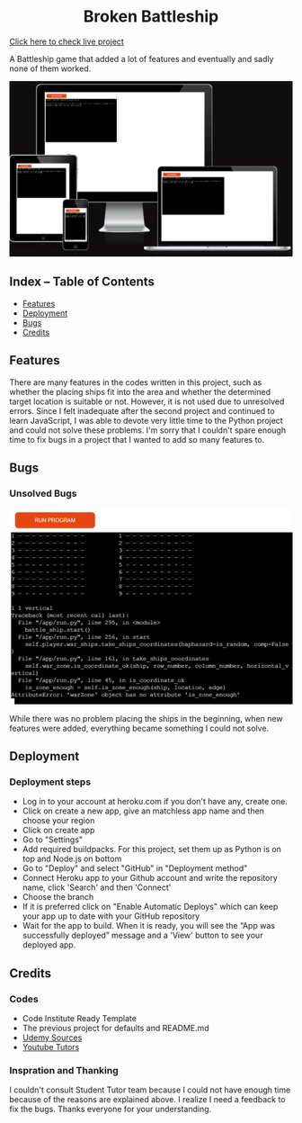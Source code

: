 <h1 align="center">Broken Battleship </h1>

[Click here to check live project](https://broken-battleship-9b1b7c940597.herokuapp.com/)

A Battleship game that added a lot of features and eventually and sadly none of them worked.

![responsive](/battleship.png)


## Index – Table of Contents
* [Features](#features)
* [Deployment](#deployment)
* [Bugs](#bugs)
* [Credits](#credits)
  

## Features

There are many features in the codes written in this project, such as whether the placing ships fit into the area and whether the determined target location is suitable or not. However, it is not used due to unresolved errors. Since I felt inadequate after the second project and continued to learn JavaScript, I was able to devote very little time to the Python project and could not solve these problems. I'm sorry that I couldn't spare enough time to fix bugs in a project that I wanted to add so many features to.

## Bugs

### Unsolved Bugs

![bugs](/bugs.png)

While there was no problem placing the ships in the beginning, when new features were added, everything became something I could not solve.

## Deployment

### Deployment steps

- Log in to your account at heroku.com if you don't have any, create one.
- Click on create a new app, give an matchless app name and then choose your region
- Click on create app
- Go to "Settings"
- Add required buildpacks. For this project, set them up as Python is on top and Node.js on bottom
- Go to "Deploy" and select "GitHub" in "Deployment method"
- Connect Heroku app to your Github account and write the repository name, click 'Search' and then 'Connect'
- Choose the branch
- If it is preferred click on "Enable Automatic Deploys" which can keep your app up to date with your GitHub repository
- Wait for the app to build. When it is ready, you will see the “App was successfully deployed” message and a 'View' button to see your deployed app.

    
## Credits

### Codes   
- Code Institute Ready Template
- The previous project for defaults and README.md
- [Udemy Sources](https://www.udemy.com/course/sifirdan-ileri-seviyeye-python/)
- [Youtube Tutors](https://www.youtube.com/@emkademy)


### Inspration and Thanking
I couldn't consult Student Tutor team because I could not have enough time because of the reasons are explained above. I realize I need a feedback to fix the bugs. Thanks everyone for your understanding.



